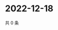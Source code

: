# 2022-12-18

共 0 条

<!-- BEGIN WEIBO -->
<!-- 最后更新时间 Sun Dec 18 2022 15:11:27 GMT+0800 (China Standard Time) -->

<!-- END WEIBO -->
